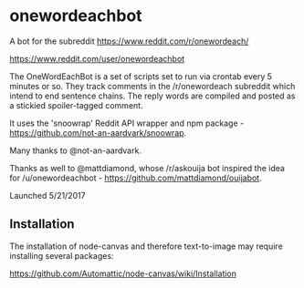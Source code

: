 # onewordeachbot
A bot for the subreddit https://www.reddit.com/r/onewordeach/

https://www.reddit.com/user/onewordeachbot

The OneWordEachBot is a set of scripts set to run via crontab every 5 minutes or so. They track comments in the /r/onewordeach subreddit which intend to end sentence chains. The reply words are compiled and posted as a stickied spoiler-tagged comment.

It uses the 'snoowrap' Reddit API wrapper and npm package - https://github.com/not-an-aardvark/snoowrap.

Many thanks to @not-an-aardvark.

Thanks as well to @mattdiamond, whose /r/askouija bot inspired the idea for /u/onewordeachbot - https://github.com/mattdiamond/ouijabot. 

Launched 5/21/2017


## Installation

The installation of node-canvas and therefore text-to-image may require installing several packages:

https://github.com/Automattic/node-canvas/wiki/Installation

